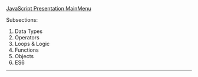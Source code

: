 [JavaScript Presentation  MainMenu](03_JavaScript.md)

Subsections:

1. Data Types
2. Operators
3. Loops & Logic
4. Functions
5. Objects
6. ES6



---

